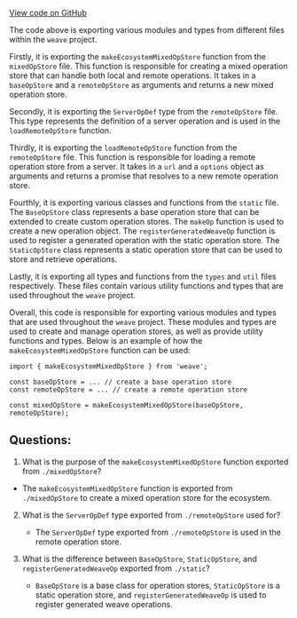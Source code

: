 [View code on GitHub](https://github.com/wandb/weave/weave-js/src/core/opStore/index.ts)

The code above is exporting various modules and types from different files within the `weave` project. 

Firstly, it is exporting the `makeEcosystemMixedOpStore` function from the `mixedOpStore` file. This function is responsible for creating a mixed operation store that can handle both local and remote operations. It takes in a `baseOpStore` and a `remoteOpStore` as arguments and returns a new mixed operation store.

Secondly, it is exporting the `ServerOpDef` type from the `remoteOpStore` file. This type represents the definition of a server operation and is used in the `loadRemoteOpStore` function.

Thirdly, it is exporting the `loadRemoteOpStore` function from the `remoteOpStore` file. This function is responsible for loading a remote operation store from a server. It takes in a `url` and a `options` object as arguments and returns a promise that resolves to a new remote operation store.

Fourthly, it is exporting various classes and functions from the `static` file. The `BaseOpStore` class represents a base operation store that can be extended to create custom operation stores. The `makeOp` function is used to create a new operation object. The `registerGeneratedWeaveOp` function is used to register a generated operation with the static operation store. The `StaticOpStore` class represents a static operation store that can be used to store and retrieve operations.

Lastly, it is exporting all types and functions from the `types` and `util` files respectively. These files contain various utility functions and types that are used throughout the `weave` project.

Overall, this code is responsible for exporting various modules and types that are used throughout the `weave` project. These modules and types are used to create and manage operation stores, as well as provide utility functions and types. Below is an example of how the `makeEcosystemMixedOpStore` function can be used:

```
import { makeEcosystemMixedOpStore } from 'weave';

const baseOpStore = ... // create a base operation store
const remoteOpStore = ... // create a remote operation store

const mixedOpStore = makeEcosystemMixedOpStore(baseOpStore, remoteOpStore);
```
## Questions: 
 1. What is the purpose of the `makeEcosystemMixedOpStore` function exported from `./mixedOpStore`?
   - The `makeEcosystemMixedOpStore` function is exported from `./mixedOpStore` to create a mixed operation store for the ecosystem.

2. What is the `ServerOpDef` type exported from `./remoteOpStore` used for?
   - The `ServerOpDef` type exported from `./remoteOpStore` is used in the remote operation store.

3. What is the difference between `BaseOpStore`, `StaticOpStore`, and `registerGeneratedWeaveOp` exported from `./static`?
   - `BaseOpStore` is a base class for operation stores, `StaticOpStore` is a static operation store, and `registerGeneratedWeaveOp` is used to register generated weave operations.